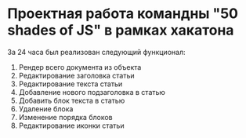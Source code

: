 <h1> Проектная работа командны "50 shades of JS" в рамках хакатона</h1>
За 24 часа был реализован следующий функционал:
<ol>
  <li>Рендер всего документа из объекта</li>  
  <li>Редактирование заголовка статьи</li>
  <li>Редактирование текста статьи</li>
  <li>Добавление нового подзаголовка в статью</li>
  <li>Добавить блок текста в статью</li>
  <li>Удаление блока</li>
  <li>Изменение порядка блоков</li>
  <li>Редактирование иконки статьи</li>
</ol> 
